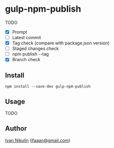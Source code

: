 # gulp-npm-publish
TODO

 - [x] Prompt
 - [ ] Latest commit
 - [x] Tag check (compare with package.json version)
 - [ ] Staged changes check
 - [ ] npm publish --tag
 - [x] Branch check

## Install
```
npm install --save-dev gulp-npm-publish
```

## Usage
TODO

## Author
[Ivan Nikulin](https://github.com/inikulin) (ifaaan@gmail.com)
